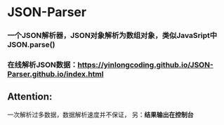 # JSON-Parser

### 一个JSON解析器，JSON对象解析为数组对象，类似JavaSript中JSON.parse()
### 在线解析JSON数据：https://yinlongcoding.github.io/JSON-Parser.github.io/index.html

## Attention:
一次解析过多数据，数据解析速度并不保证，
另：<b>结果输出在控制台</b> 